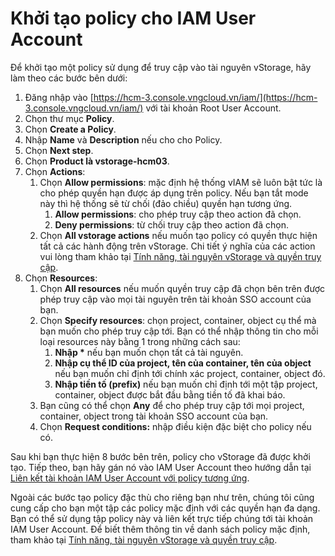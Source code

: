 # Khởi tạo policy cho IAM User Account

Để khởi tạo một policy sử dụng để truy cập vào tài nguyên vStorage, hãy làm theo các bước bên dưới:&#x20;

1. Đăng nhập vào [https://hcm-3.console.vngcloud.vn/iam/](https://hcm-3.console.vngcloud.vn/iam/) với tài khoản Root User Account.
2. Chọn thư mục **Policy**.&#x20;
3. Chọn **Create a Policy**.
4. Nhập **Name** và **Description** nếu cho cho Policy.
5. Chọn **Next step**.
6. Chọn **Product là vstorage-hcm03**.
7. Chọn **Actions**:
   1. Chọn **Allow permissions**: mặc định hệ thống vIAM sẽ luôn bật tức là cho phép quyền hạn được áp dụng trên policy. Nếu bạn tắt mode này thì hệ thống sẽ từ chối (đảo chiều) quyền hạn tương ứng.
      1. **Allow permissions**: cho phép truy cập theo action đã chọn.&#x20;
      2. **Deny permissions**: từ chối truy cập theo action đã chọn.
   2. Chọn **All vstorage actions** nếu muốn tạo policy có quyền thực hiện tất cả các hành động trên vStorage. Chi tiết ý nghĩa của các action vui lòng tham khảo tại [Tính năng, tài nguyên vStorage và quyền truy cập](../../quan-ly-truy-cap-tai-nguyen-vstorage/phan-quyen-truy-cap-va-lam-viec-thong-qua-iam/tinh-nang-tai-nguyen-vstorage-va-quyen-truy-cap.md).
8. Chọn **Resources**:
   1. Chọn **All resources** nếu muốn quyền truy cập đã chọn bên trên được phép truy cập vào mọi tài nguyên trên tài khoản SSO account của bạn.&#x20;
   2. Chọn **Specify resources**: chọn project, container, object cụ thể mà bạn muốn cho phép truy cập tới. Bạn có thể nhập thông tin cho mỗi loại resources này bằng 1 trong những cách sau:&#x20;
      1. **Nhập \*** nếu bạn muốn chọn tất cả tài nguyên.
      2. **Nhập cụ thể ID của project, tên của container, tên của object** nếu bạn muốn chỉ định tới chính xác project, container, object đó.&#x20;
      3. **Nhập tiền tố (prefix)** nếu bạn muốn chỉ định tới một tập project, container, object được bắt đầu bằng tiền tố đã khai báo.&#x20;
   3. Bạn cũng có thể chọn **Any** để cho phép truy cập tới mọi project, container, object trong tài khoản SSO account của bạn.&#x20;
   4. Chọn **Request conditions:** nhập điều kiện đặc biệt cho policy nếu có.&#x20;

Sau khi bạn thực hiện 8 bước bên trên, policy cho vStorage đã được khởi tạo. Tiếp theo, bạn hãy gán nó vào IAM User Account theo hướng dẫn tại [Liên kết tài khoản IAM User Account với policy tương ứng](lien-ket-tai-khoan-iam-user-account-voi-policy-tuong-ung.md).

Ngoài các bước tạo policy đặc thù cho riêng bạn như trên, chúng tôi cũng cung cấp cho bạn một tập các policy mặc định với các quyền hạn đa dạng. Bạn có thể sử dụng tập policy này và liên kết trực tiếp chúng tới tài khoản IAM User Account. Để biết thêm thông tin về danh sách policy mặc định, tham khảo tại [Tính năng, tài nguyên vStorage và quyền truy cập](../../quan-ly-truy-cap-tai-nguyen-vstorage/phan-quyen-truy-cap-va-lam-viec-thong-qua-iam/tinh-nang-tai-nguyen-vstorage-va-quyen-truy-cap.md).

<figure><img src="../../../../../../.gitbook/assets/Khoi_tao_policy.gif" alt=""><figcaption></figcaption></figure>
